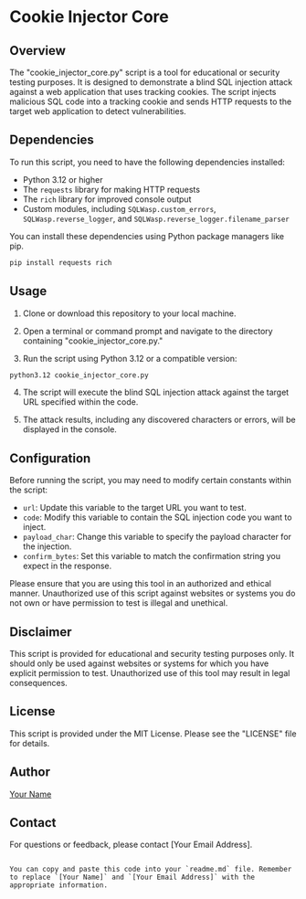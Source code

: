 # Cookie Injector Core

## Overview

The "cookie_injector_core.py" script is a tool for educational or security testing purposes. It is designed to demonstrate a blind SQL injection attack against a web application that uses tracking cookies. The script injects malicious SQL code into a tracking cookie and sends HTTP requests to the target web application to detect vulnerabilities.

## Dependencies

To run this script, you need to have the following dependencies installed:

- Python 3.12 or higher
- The `requests` library for making HTTP requests
- The `rich` library for improved console output
- Custom modules, including `SQLWasp.custom_errors`, `SQLWasp.reverse_logger`, and `SQLWasp.reverse_logger.filename_parser`

You can install these dependencies using Python package managers like pip.

```bash
pip install requests rich
```

## Usage

1. Clone or download this repository to your local machine.

2. Open a terminal or command prompt and navigate to the directory containing "cookie_injector_core.py."

3. Run the script using Python 3.12 or a compatible version:

```bash
python3.12 cookie_injector_core.py
```

4. The script will execute the blind SQL injection attack against the target URL specified within the code.

5. The attack results, including any discovered characters or errors, will be displayed in the console.

## Configuration

Before running the script, you may need to modify certain constants within the script:

- `url`: Update this variable to the target URL you want to test.
- `code`: Modify this variable to contain the SQL injection code you want to inject.
- `payload_char`: Change this variable to specify the payload character for the injection.
- `confirm_bytes`: Set this variable to match the confirmation string you expect in the response.

Please ensure that you are using this tool in an authorized and ethical manner. Unauthorized use of this script against websites or systems you do not own or have permission to test is illegal and unethical.

## Disclaimer

This script is provided for educational and security testing purposes only. It should only be used against websites or systems for which you have explicit permission to test. Unauthorized use of this tool may result in legal consequences.

## License

This script is provided under the MIT License. Please see the "LICENSE" file for details.

## Author

[Your Name](https://github.com/hogchild)

## Contact

For questions or feedback, please contact [Your Email Address].
```

You can copy and paste this code into your `readme.md` file. Remember to replace `[Your Name]` and `[Your Email Address]` with the appropriate information.